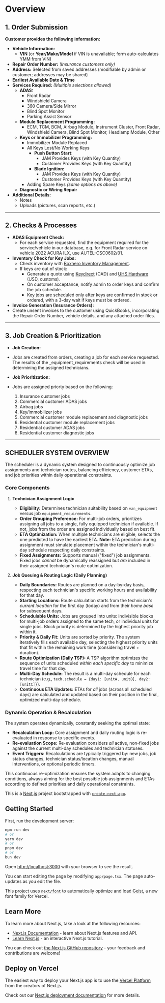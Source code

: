 # Overview

## 1. Order Submission

**Customer provides the following information:**

- **Vehicle Information:**
    - **VIN** \(or **Year/Make/Model** if VIN is unavailable; form auto-calculates YMM from VIN\)
- **Repair Order Number:** _\(Insurance customers only\)_
- **Address:** Selected from saved addresses \(modifiable by admin or customer; addresses may be shared\)
- **Earliest Available Date & Time**
- **Services Required:** _\(Multiple selections allowed\)_
    - **ADAS:**
        - Front Radar
        - Windshield Camera
        - 360 Camera/Side Mirror
        - Blind Spot Monitor
        - Parking Assist Sensor
    - **Module Replacement Programming:**
        - ECM, TCM, BCM, Airbag Module, Instrument Cluster, Front Radar, Windshield Camera, Blind Spot Monitor, Headlamp Module, Other
    - **Keys or Immobilizer Programming:**
        - Immobilizer Module Replaced
        - All Keys Lost/No Working Keys
            - **Push Button Start:**
                - JAM Provides Keys \(with Key Quantity\)
                - Customer Provides Keys \(with Key Quantity\)
            - **Blade Ignition:**
                - JAM Provides Keys \(with Key Quantity\)
                - Customer Provides Keys \(with Key Quantity\)
        - Adding Spare Keys _\(same options as above\)_
    - **Diagnostic or Wiring Repair**
- **Additional Details:**
    - Notes
    - Uploads \(pictures, scan reports, etc.\)

---
## 2. Checks & Processes

- **ADAS Equipment Check:**
    - For each service requested, find the equipment required for the service/vehicle in our database, e.g. for Front Radar service on vehicle 2022 ACURA ILX, use AUTEL-CSC0602/01.
- **Inventory Check for Key Jobs:**
    - Check inventory with [Boxhero Inventory Management](https://www.boxhero.io).
    - If keys are out of stock:
        - Generate a quote using [Keydirect](https://keydirect.ca/) \(CAD\) and [UHS Hardware](https://www.uhs-hardware.com/) \(USD, customs\).
        - On customer acceptance, notify admin to order keys and confirm the job schedule.
        - Key jobs are scheduled only after keys are confirmed in stock or ordered, with a 3-day wait if keys must be ordered.
- **Invoice Generation \(Insurance Orders\):**
- Create unsent invoices to the customer using QuickBooks, incorporating the Repair Order Number, vehicle details, and any attached order files.

---
## 3. Job Creation & Prioritization

- **Job Creation:**
- Jobs are created from orders, creating a job for each service requested. The results of the _equipment_requirements check will be used in determining the assigned technicians.

- **Job Prioritization:**
- Jobs are assigned priorty based on the following:
    1. Insurance customer jobs
    2. Commercial customer ADAS jobs
    3. Airbag jobs
    4. Key/Immobilizer jobs
    5. Commercial customer module replacement and diagnostic jobs
    6. Residential customer module replacement jobs
    7. Residential customer ADAS jobs
    8. Residential customer diagnostic jobs

---
## SCHEDULER SYSTEM OVERVIEW

The scheduler is a dynamic system designed to continuously optimize job assignments and technician routes, balancing efficiency, customer ETAs, and job priorities within daily operational constraints.

### Core Components

1.  **Technician Assignment Logic**
    *   **Eligibility:** Determines technician suitability based on `van_equipment` versus job `equipment_requirements`.
    *   **Order Grouping Preference:** For multi-job orders, prioritizes assigning all jobs to a single, fully equipped technician if available. If not, jobs from the order are assigned individually based on best fit.
    *   **ETA Optimization:** When multiple technicians are eligible, selects the one predicted to have the earliest ETA. **Note:** ETA prediction during assignment must simulate placement within the technician's multi-day schedule respecting daily constraints.
    *   **Fixed Assignments:** Supports manual ("fixed") job assignments. Fixed jobs *cannot* be dynamically reassigned but *are* included in their assigned technician's route optimization.

2.  **Job Queuing & Routing Logic (Daily Planning)**
    *   **Daily Boundaries:** Routes are planned on a day-by-day basis, respecting each technician's specific working hours and availability for that day.
    *   **Starting Locations:** Route calculation starts from the technician's *current location* for the first day (today) and from their *home base* for subsequent days.
    *   **Schedulable Units:** Jobs are grouped into units: indivisible blocks for multi-job orders assigned to the same tech, or individual units for single jobs. Block priority is determined by the highest priority job within it.
    *   **Priority & Daily Fit:** Units are sorted by priority. The system iteratively fills each available day, selecting the highest priority units that fit within the remaining work time (considering travel + duration).
    *   **Route Optimization (Daily TSP):** A TSP algorithm optimizes the sequence of units scheduled *within each specific day* to minimize travel time for that day.
    *   **Multi-Day Schedule:** The result is a multi-day schedule for each technician (e.g., `tech.schedule = {day1: [unitA, unitB], day2: [unitC]}`).
    *   **Continuous ETA Updates:** ETAs for *all* jobs (across all scheduled days) are calculated and updated based on their position in the final, optimized multi-day schedule.

### Dynamic Operation & Recalculation

The system operates dynamically, constantly seeking the optimal state:

*   **Recalculation Loop:** Core assignment and daily routing logic is re-evaluated in response to specific events.
*   **Re-evaluation Scope:** Re-evaluation considers *all* active, non-fixed jobs against the current multi-day schedules and technician statuses.
*   **Event Triggers:** Recalculations are typically triggered by: new jobs, job status changes, technician status/location changes, manual interventions, or optional periodic timers.

This continuous re-optimization ensures the system adapts to changing conditions, always aiming for the best possible job assignments and ETAs according to defined priorities and daily operational constraints.



This is a [Next.js](https://nextjs.org) project bootstrapped with [`create-next-app`](https://nextjs.org/docs/app/api-reference/cli/create-next-app).

## Getting Started

First, run the development server:

```bash
npm run dev
# or
yarn dev
# or
pnpm dev
# or
bun dev
```

Open [http://localhost:3000](http://localhost:3000) with your browser to see the result.

You can start editing the page by modifying `app/page.tsx`. The page auto-updates as you edit the file.

This project uses [`next/font`](https://nextjs.org/docs/app/building-your-application/optimizing/fonts) to automatically optimize and load [Geist](https://vercel.com/font), a new font family for Vercel.

## Learn More

To learn more about Next.js, take a look at the following resources:

- [Next.js Documentation](https://nextjs.org/docs) - learn about Next.js features and API.
- [Learn Next.js](https://nextjs.org/learn) - an interactive Next.js tutorial.

You can check out [the Next.js GitHub repository](https://github.com/vercel/next.js) - your feedback and contributions are welcome!

## Deploy on Vercel

The easiest way to deploy your Next.js app is to use the [Vercel Platform](https://vercel.com/new?utm_medium=default-template&filter=next.js&utm_source=create-next-app&utm_campaign=create-next-app-readme) from the creators of Next.js.

Check out our [Next.js deployment documentation](https://nextjs.org/docs/app/building-your-application/deploying) for more details.

